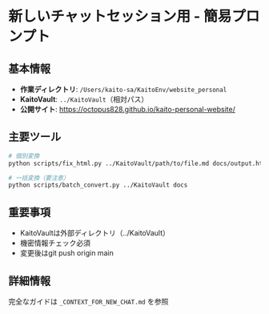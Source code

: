 # 新しいチャットセッション用 - 簡易プロンプト

## 基本情報
- **作業ディレクトリ**: `/Users/kaito-sa/KaitoEnv/website_personal`
- **KaitoVault**: `../KaitoVault`（相対パス）
- **公開サイト**: https://octopus828.github.io/kaito-personal-website/

## 主要ツール
```bash
# 個別変換
python scripts/fix_html.py ../KaitoVault/path/to/file.md docs/output.html

# 一括変換（要注意）
python scripts/batch_convert.py ../KaitoVault docs
```

## 重要事項
- KaitoVaultは外部ディレクトリ（../KaitoVault）
- 機密情報チェック必須
- 変更後はgit push origin main

## 詳細情報
完全なガイドは `_CONTEXT_FOR_NEW_CHAT.md` を参照 